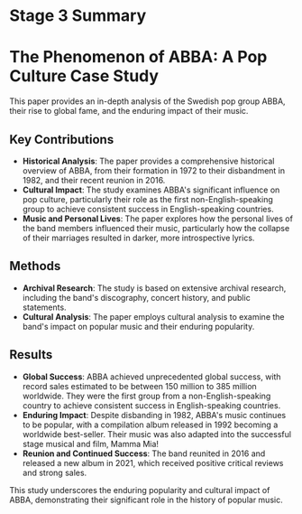 # Stage 3 Summary

# The Phenomenon of ABBA: A Pop Culture Case Study

This paper provides an in-depth analysis of the Swedish pop group ABBA, their rise to global fame, and the enduring impact of their music. 

## Key Contributions

- **Historical Analysis**: The paper provides a comprehensive historical overview of ABBA, from their formation in 1972 to their disbandment in 1982, and their recent reunion in 2016. 
- **Cultural Impact**: The study examines ABBA's significant influence on pop culture, particularly their role as the first non-English-speaking group to achieve consistent success in English-speaking countries.
- **Music and Personal Lives**: The paper explores how the personal lives of the band members influenced their music, particularly how the collapse of their marriages resulted in darker, more introspective lyrics.

## Methods

- **Archival Research**: The study is based on extensive archival research, including the band's discography, concert history, and public statements.
- **Cultural Analysis**: The paper employs cultural analysis to examine the band's impact on popular music and their enduring popularity.

## Results

- **Global Success**: ABBA achieved unprecedented global success, with record sales estimated to be between 150 million to 385 million worldwide. They were the first group from a non-English-speaking country to achieve consistent success in English-speaking countries.
- **Enduring Impact**: Despite disbanding in 1982, ABBA's music continues to be popular, with a compilation album released in 1992 becoming a worldwide best-seller. Their music was also adapted into the successful stage musical and film, Mamma Mia!
- **Reunion and Continued Success**: The band reunited in 2016 and released a new album in 2021, which received positive critical reviews and strong sales.

This study underscores the enduring popularity and cultural impact of ABBA, demonstrating their significant role in the history of popular music.